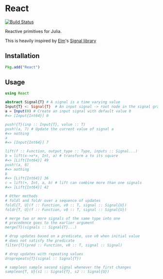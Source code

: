 # React

[![Build Status](https://travis-ci.org/shashi/React.jl.png)](https://travis-ci.org/shashi/React.jl)

Reactive primitives for Julia.

This is heavily inspired by [Elm](http://elm-lang.org/)'s [Signal library](http://library.elm-lang.org/catalog/evancz-Elm/0.12/Signal)

## Installation

```julia
Pkg.add("React")
```

## Usage

```julia
using React

abstract Signal{T} # A signal is a time varying value
Input{T} <: Signal{T}  # An input signal -> root node in the signal graph
a = Input(0) # Create an input signal with default value 0
#=> [Input{Int64}] 0

push!{T}(inp :: Input{T}, value :: T)
push!(a, 7) # Update the current value of signal a
#=> nothing
a
#=> [Input{Int64}] 7

lift(f :: Function, output_type :: Type, inputs :: Signal...)
b = lift(x->x*x, Int, a) # transform a to its square
#=> [Lift{Int64}] 49
push!(a, 6)
#=> nothing
b
#=> [Lift{Int64}] 36
c = lift(+, Int, a, b) # lift can combine more than one signals
#=> [Lift{Int64}] 42

# Other methods
# foldl and foldr over a sequence of updates
foldl{T, U}(f :: Function, v0 :: T, signal :: Signal{U})
foldr{T, U}(f :: Function, v0 :: T, signal :: Signal{U})

# merge two or more signals of the same type into one
# precedence goes to the earlier argument
merge{T}(signals :: Signal{T}...)

# drop updates based on a predicate, use v0 when initial value
# does not satisfy the predicate
filter{T}(pred :: Function, v0 :: T, signal :: Signal)

# drop updates with repeating values
droprepeats{T}(signal :: Signal{T})

# sampleon sample second signal whenever the first changes
sampleon{T, U}(s1 :: Signal{T}, s2 :: Signal{U})
```
